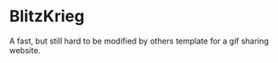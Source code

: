 BlitzKrieg
==========

A fast, but still hard to be modified by others template for a gif sharing website.
